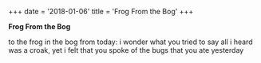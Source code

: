 +++
date = '2018-01-06'
title = 'Frog From the Bog'
+++

**Frog From the Bog**

to the frog in the bog from today:
i wonder what you tried to say
all i heard was a croak,
yet i felt that you spoke
of the bugs that you ate yesterday